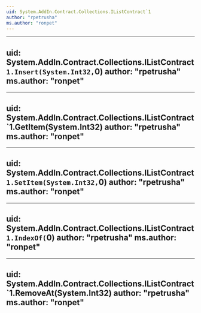 ```yaml
---
uid: System.AddIn.Contract.Collections.IListContract`1
author: "rpetrusha"
ms.author: "ronpet"
---
```


---
uid: System.AddIn.Contract.Collections.IListContract`1.Insert(System.Int32,`0)
author: "rpetrusha"
ms.author: "ronpet"
---

---
uid: System.AddIn.Contract.Collections.IListContract`1.GetItem(System.Int32)
author: "rpetrusha"
ms.author: "ronpet"
---

---
uid: System.AddIn.Contract.Collections.IListContract`1.SetItem(System.Int32,`0)
author: "rpetrusha"
ms.author: "ronpet"
---

---
uid: System.AddIn.Contract.Collections.IListContract`1.IndexOf(`0)
author: "rpetrusha"
ms.author: "ronpet"
---

---
uid: System.AddIn.Contract.Collections.IListContract`1.RemoveAt(System.Int32)
author: "rpetrusha"
ms.author: "ronpet"
---
